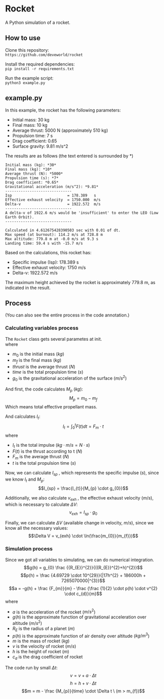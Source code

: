 # Rocket
A Python simulation of a rocket.

## How to use
Clone this repository: \
`https://github.com/deveworld/rocket`

Install the required dependencies: \
`pip install -r requirements.txt`

Run the example script: \
`python3 example.py`

## example.py
In this example, the rocket has the following parameters:

- Initial mass: 30 kg
- Final mass: 10 kg
- Average thrust: 5000 N (approximately 510 kg)
- Propulsion time: 7 s
- Drag coefficient: 0.65
- Surface gravity: 9.81 m/s^2

The results are as follows (the text entered is surrounded by *)
```
Initial mass (kg): *30*
Final mass (kg): *10*
Average thrust (N): *5000*
Propulsion time (s): *7*
Drag coefficient: *0.65*
Gravitational acceleration (m/s^2): *9.81*
------------------------------
Isp                         = 178.389   s
Effective exhaust velocity  = 1750.000  m/s
Delta-v                     = 1922.572  m/s
------------------------------
A delta-v of 1922.6 m/s would be 'insufficient' to enter the LEO (Low Earth Orbit).
------------------------------

Calculated in 4.612675428390503 sec with 0.01 of dt.
Max speed (at burnout): 114.2 m/s at 728.8 m
Max altitude: 779.8 m at -0.0 m/s at 9.3 s
Landing time: 59.4 s with -15.7 m/s
```
Based on the calculations, this rocket has:

- Specific impulse (Isp): 178.389 s
- Effective exhaust velocity: 1750 m/s
- Delta-v: 1922.572 m/s

The maximum height achieved by the rocket is approximately 779.8 m, as indicated in the result.

## Process
(You can also see the entire process in the code annotation.)
### Calculating variables process

The `Rocket` class gets several parametes at init. \
where
- $m_{0}$ is the initial mass ($kg$)
- $m_{f}$ is the final mass ($kg$)
- $thrust$ is the average thrust ($N$)
- $time$ is the total propulsion time ($s$)
- $g_{0}$ is the gravitational acceleration of the surface ($m/s^{2}$)

And first, the code calculates $M_{p}$ ($kg$):
$$M_{p} = m_{0} - m_{f}$$
Which means total effective propellant mass.

And calculates $I_{t}$:
$$I_{t} =  \int_0^t F(t) dt = F_{m} \cdot t$$
where
- $I_{t}$ is the total impulse ($kg \cdot m/s = N \cdot s$)
- $F(t)$ is the thrust according to t ($N$)
- $F_{m}$ is the average thrust ($N$)
- $t$ is the total propulsion time ($s$)

Now, we can calculate $I_{sp}$ , which represents the specific impulse ($s$), since we know $I_{t}$ and $M_{p}$:
$$I_{sp} =  \frac{I_{t}}{M_{p} \cdot g_{0}}$$

Additionally, we also calculate $v_{exh}$ , the effective exhaust velocity ($m/s$), which is necessary to calculate $\Delta V$:
$$v_{exh} = I_{sp} \cdot g_{0}$$

Finally, we can calculate $\Delta V$ (available change in velocity, $m/s$), since we know all the necessary values:
$$\Delta V = v_{exh} \cdot \ln(\frac{m_{0}}{m_{f}})$$

### Simulation process

Since we got all variables to simulating, we can do numerical integration.
$$g(h) = g_{0} \frac {{R_{E}}^{2}}{({R_{E}}^{2}+h)^{2}}$$
$$p(h) = \frac {4.69729 \cdot 10^{29}}{|17h^{2} + 186000h + 7265070000|^{3}}$$
$$a = -g(h) + \frac {F_{m}}{m} - \frac {\frac {1}{2} \cdot p(h) \cdot v^{2} \cdot c_{d}}{m}$$
where
- $a$ is the acceleration of the rocket ($m/s^{2}$)
- $g(h)$ is the approximate function of gravitational acceleration over altitude ($m/s^{2}$)
- $R_{E}$ is the radius of a planet ($m$)
- $p(h)$ is the approximate function of air density over altitude ($kg/m^{3}$)
- $m$ is the mass of rocket ($kg$)
- $v$ is the velocity of rocket ($m/s$)
- $h$ is the height of rocket ($m$)
- $c_{d}$ is the drag coefficient of rocket

The code run by small $\Delta t$:
$$v = v + a \cdot \Delta t$$
$$h = h + v \cdot \Delta t$$
$$m = m - \frac {M_{p}}{time} \cdot \Delta t \ (m > m_{f})$$